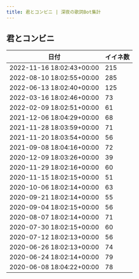 ```yaml
---
title: 君とコンビニ | 深夜の歌詞Bot集計
---
```

## 君とコンビニ

|日付|イイネ数|
|-|-|
|2022-11-16 18:02:43+00:00|215|
|2022-08-10 18:02:55+00:00|285|
|2022-06-13 18:02:40+00:00|125|
|2022-03-16 18:02:46+00:00|73|
|2022-02-09 18:02:51+00:00|61|
|2021-12-06 18:04:29+00:00|68|
|2021-11-28 18:03:59+00:00|71|
|2021-11-20 18:03:54+00:00|56|
|2021-09-08 18:04:16+00:00|72|
|2020-12-09 18:03:26+00:00|39|
|2020-11-29 18:02:16+00:00|60|
|2020-11-15 18:02:15+00:00|51|
|2020-10-06 18:02:14+00:00|63|
|2020-09-21 18:02:14+00:00|55|
|2020-09-04 18:02:15+00:00|56|
|2020-08-07 18:02:14+00:00|71|
|2020-07-30 18:02:15+00:00|60|
|2020-07-12 18:02:13+00:00|56|
|2020-06-26 18:02:13+00:00|74|
|2020-06-24 18:02:14+00:00|79|
|2020-06-08 18:04:22+00:00|78|
